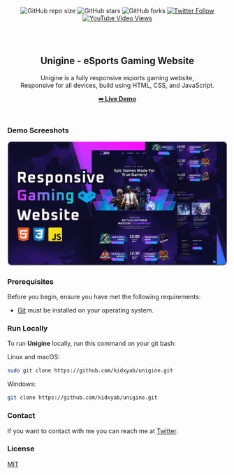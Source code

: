<div align="center">
  
  ![GitHub repo size](https://img.shields.io/github/repo-size/kidxyab/unigine)
  ![GitHub stars](https://img.shields.io/github/stars/kidxyab/unigine?style=social)
  ![GitHub forks](https://img.shields.io/github/forks/kidxyab/unigine?style=social)
  [![Twitter Follow](https://img.shields.io/twitter/follow/kidxyab?style=social)](https://twitter.com/intent/follow?screen_name=kidxyab)
  [![YouTube Video Views](https://img.shields.io/youtube/views/FAo8xeq4NKw?style=social)](https://youtu.be/FAo8xeq4NKw)

  <br />
  <br />

  <h2 align="center">Unigine - eSports Gaming Website</h2>

  Unigine is a fully responsive esports gaming website, <br />Responsive for all devices, build using HTML, CSS, and JavaScript.

  <a href="https://kidxyab.github.io/unigine/"><strong>➥ Live Demo</strong></a>

</div>

<br />

### Demo Screeshots

![Unigine Desktop Demo](./readme-images/desktop.png "Desktop Demo")

### Prerequisites

Before you begin, ensure you have met the following requirements:

* [Git](https://git-scm.com/downloads "Download Git") must be installed on your operating system.

### Run Locally

To run **Unigine** locally, run this command on your git bash:

Linux and macOS:

```bash
sudo git clone https://github.com/kidxyab/unigine.git
```

Windows:

```bash
git clone https://github.com/kidxyab/unigine.git
```

### Contact

If you want to contact with me you can reach me at [Twitter](https://www.twitter.com/kidxyab).

### License

[MIT](https://choosealicense.com/licenses/mit/)
